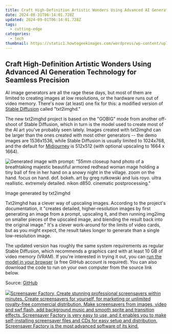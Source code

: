 ```yaml
---
title: Craft High-Definition Artistic Wonders Using Advanced AI Generation Technology for Seamless Precision
date: 2024-08-31T06:14:01.728Z
updated: 2024-09-01T06:14:01.728Z
tags:
  - cutting-edge
categories:
  - tech
thumbnail: https://static1.howtogeekimages.com/wordpress/wp-content/uploads/2022/09/High-res-AI-art.jpg
---
```


## Craft High-Definition Artistic Wonders Using Advanced AI Generation Technology for Seamless Precision

AI image generators are all the rage these days, but most of them are limited to creating images at low resolutions, or the hardware runs out of video memory. There's now (at least) one fix for this: a modified version of [Stable Diffusion](https://unlock-android.techidaily.com/7-ways-to-unlock-a-locked-xiaomi-redmi-k70-phone-by-drfone-android/) called "txt2imghd."

 The new txt2imghd project is based on the "GOBIG" mode from another off-shoot of Stable Diffusion, which in turn is the model used to create most of the AI art you've probably seen lately. Images created with txt2imghd can be larger than the ones created with most other generators -- the demo images are 1536x1536, while Stable Diffusion is usually limited to 1024x768, and the default for [Midjourney](https://howto.techidaily.com/google-play-services-wont-update-12-fixes-are-here-on-motorola-moto-g73-5g-drfone-by-drfone-fix-android-problems-fix-android-problems/) is 512x512 (with optional upscaling to 1664 x 1664).

![Generated image with prompt: "55mm closeup hand photo of a breathtaking majestic beautiful armored redhead woman mage holding a tiny ball of fire in her hand on a snowy night in the village. zoom on the hand. focus on hand. dof. bokeh. art by greg rutkowski and luis royo. ultra reallistic. extremely detailed. nikon d850. cinematic postprocessing."](https://static1.howtogeekimages.com/wordpress/wp-content/uploads/2022/09/00030ud-Large.jpeg) 

Image generated by txt2imghd

 Txt2imghd has a clever way of upscaling images. According to the project's documentation, it "creates detailed, higher-resolution images by first generating an image from a prompt, upscaling it, and then running img2img on smaller pieces of the upscaled image, and blending the result back into the original image." It's a clever work-around for the limits of video cards, but as you might expect, the result takes longer to generate than a single low-resolution image.

 The updated version has roughly the same system requirements as regular Stable Diffusion, which recommends a graphics card with at least 10 GB of video memory (VRAM). If you're interested in trying it out, you can [run the model in your browser](https://replicate.com/cjwbw/stable-diffusion-high-resolution) (a free GitHub account is required). You can also download the code to run on your own computer from the source link below.

 Source: [GitHub](https://github.com/jquesnelle/txt2imghd)

<ins class="adsbygoogle"
     style="display:block"
     data-ad-format="autorelaxed"
     data-ad-client="ca-pub-7571918770474297"
     data-ad-slot="1223367746"></ins>



<ins class="adsbygoogle"
     style="display:block"
     data-ad-client="ca-pub-7571918770474297"
     data-ad-slot="8358498916"
     data-ad-format="auto"
     data-full-width-responsive="true"></ins>



<!-- affiliate ads begin -->
<a href="https://secure.2checkout.com/order/checkout.php?PRODS=194977&QTY=1&AFFILIATE=108875&CART=1"><img src="https://www.blumentals.net/scrfactory/images/screensaver-software.png" border="0">Screensaver Factory, Create stunning professional screensavers within minutes. Create screensavers for yourself, for marketing or unlimited royalty-free commercial distribution. Make screensavers from images, video and swf flash, add background music and smooth sprite and transition effects. Screensaver Factory is very easy to use, and it enables you to make self-installing screensaver files and CDs for easy setup and distribution. Screensaver Factory is the most advanced software of its kind.</a>
<!-- affiliate ads end -->